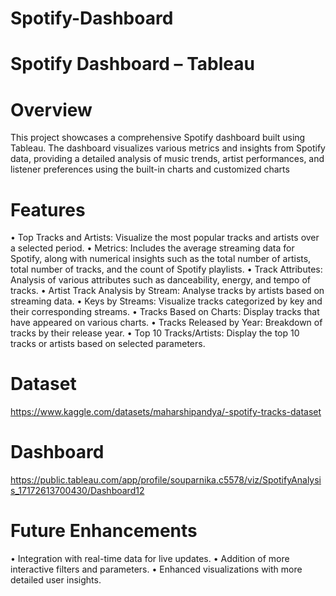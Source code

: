 # Spotify-Dashboard

# Spotify Dashboard – Tableau

# Overview
This project showcases a comprehensive Spotify dashboard built using Tableau. The dashboard visualizes various metrics and insights from Spotify data, providing a detailed analysis of music trends, artist performances, and listener preferences using the built-in charts and customized charts

# Features
•	Top Tracks and Artists: Visualize the most popular tracks and artists over a selected period.
•	Metrics: Includes the average streaming data for Spotify, along with numerical insights such as the total number of artists, total number of tracks, and the count of Spotify playlists.
•	Track Attributes: Analysis of various attributes such as danceability, energy, and tempo of tracks.
•	Artist Track Analysis by Stream: Analyse tracks by artists based on streaming data.
•	Keys by Streams: Visualize tracks categorized by key and their corresponding streams.
•	Tracks Based on Charts: Display tracks that have appeared on various charts.
•	Tracks Released by Year: Breakdown of tracks by their release year.
•	Top 10 Tracks/Artists: Display the top 10 tracks or artists based on selected parameters.

# Dataset
https://www.kaggle.com/datasets/maharshipandya/-spotify-tracks-dataset

# Dashboard
https://public.tableau.com/app/profile/souparnika.c5578/viz/SpotifyAnalysis_17172613700430/Dashboard12

# Future Enhancements
•	Integration with real-time data for live updates.
•	Addition of more interactive filters and parameters.
•	Enhanced visualizations with more detailed user insights.




